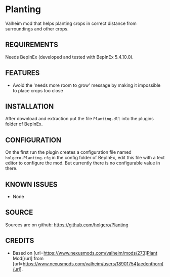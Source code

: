 # Planting
Valheim mod that helps planting crops in correct distance from surroundings and other crops.

## REQUIREMENTS
Needs BepInEx (developed and tested with BepInEx 5.4.10.0).

## FEATURES
* Avoid the 'needs more room to grow' message by making it impossible to place crops too close

## INSTALLATION
After download and extraction put the file `Planting.dll` into the plugins folder of BepInEx.

## CONFIGURATION
On the first run the plugin creates a configuration file named
`holgero.Planting.cfg` in the config folder of BepInEx, edit this file
with a text editor to configure the mod.
But currently there is no configurable value in there.

## KNOWN ISSUES
* None

## SOURCE
Sources are on github: https://github.com/holgero/Planting

## CREDITS
* Based on [url=https://www.nexusmods.com/valheim/mods/273]Plant Mod[/url] from [url=https://www.nexusmods.com/valheim/users/18901754]aedenthorn[/url].
